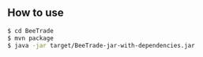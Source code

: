 ## How to use
```bash
$ cd BeeTrade
$ mvn package
$ java -jar target/BeeTrade-jar-with-dependencies.jar
```
